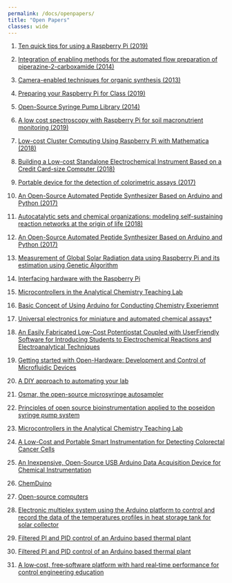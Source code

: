 ```yaml
---
permalink: /docs/openpapers/
title: "Open Papers"
classes: wide
---
```


1. [Ten quick tips for using a Raspberry Pi (2019)](https://www.ncbi.nlm.nih.gov/pmc/articles/PMC6497221/)

1. [Integration of enabling methods for the automated flow preparation of piperazine-2-carboxamide (2014)](https://www.beilstein-journals.org/bjoc/articles/10/56)

1. [Camera-enabled techniques for organic synthesis (2013)](https://www.beilstein-journals.org/bjoc/articles/9/118)

1. [Preparing your Raspberry Pi for Class (2019)](https://chem.libretexts.org/Courses/Intercollegiate_Courses/Internet_of_Science_Things_(2020)/1%3A_IOST_Modules/1.2%3A_Preparing_your_Raspberry_Pi_for_Class)

1. [Open-Source Syringe Pump Library (2014)](https://journals.plos.org/plosone/article?id=10.1371/journal.pone.0107216)

1. [A low cost spectroscopy with Raspberry Pi for soil macronutrient monitoring (2019)](https://search.proquest.com/openview/5f259fc2ec30d073de8a9af349d163c6/1?pq-origsite=gscholar&cbl=376296)

1. [Low-cost Cluster Computing Using Raspberry Pi with Mathematica (2018)](https://files.eric.ed.gov/fulltext/EJ1195878.pdf)

1. [Building a Low-cost Standalone Electrochemical Instrument Based on a Credit Card-size Computer (2018)](https://www.jstage.jst.go.jp/article/analsci/34/10/34_18A002/_pdf)

1. [Portable device for the detection of colorimetric assays (2017)](https://royalsocietypublishing.org/doi/10.1098/rsos.171025)

1. [An Open-Source Automated Peptide Synthesizer Based on Arduino and Python (2017)](https://journals.sagepub.com/doi/full/10.1177/2472630316685844)

1. [Autocatalytic sets and chemical organizations: modeling self-sustaining reaction networks at the origin of life (2018)](https://iopscience.iop.org/article/10.1088/1367-2630/aa9fcd)

1. [An Open-Source Automated Peptide Synthesizer Based on Arduino and Python (2017)](https://journals.sagepub.com/doi/full/10.1177/2472630316685844)

1. [Measurement of Global Solar Radiation data using Raspberry Pi and its estimation using Genetic Algorithm](https://www.matec-conferences.org/articles/matecconf/abs/2018/12/matecconf_icmme2018_07004/matecconf_icmme2018_07004.html)

1. [Interfacing hardware with the Raspberry Pi](https://www.rs-online.com/designspark/interfacing-hardware-with-the-raspberry-pi)

1. [Microcontrollers in the Analytical Chemistry Teaching Lab](https://www.eposters.net/pdfs/microcontrollers-in-the-analytical-chemistry-teaching-lab.pdf)

1. [Basic Concept of Using Arduino for Conducting Chemistry Experiemnt](https://cd1.edb.hkedcity.net/cd/science/chemistry/nss/new/Part2-Basic_Concept_of_Using_Arduino_r6.pdf)

1. [Universal electronics for miniature and automated chemical assays†](https://pubs.rsc.org/en/content/articlelanding/2015/an/c4an02013h#!divAbstract)

1. [An Easily Fabricated Low-Cost Potentiostat Coupled with UserFriendly Software for Introducing Students to Electrochemical
Reactions and Electroanalytical Techniques](https://www.juami.org/wp-content/uploads/2018/12/JUAMI_potentiostat_article-J.Chem_.Ed_.pdf)

1. [Getting started with Open-Hardware: Development and Control of Microfluidic Devices](https://www.ncbi.nlm.nih.gov/pmc/articles/PMC4176689/)

1. [A DIY approach to automating your lab](https://www.nature.com/articles/d41586-019-01590-z)

1. [Osmar, the open-source microsyringe autosampler](https://www.sciencedirect.com/science/article/pii/S2468067217300287)

1. [Principles of open source bioinstrumentation applied to the poseidon syringe pump system](https://www.nature.com/articles/s41598-019-48815-9)

1. [Microcontrollers in the Analytical Chemistry Teaching Lab](https://www.eposters.net/pdfs/microcontrollers-in-the-analytical-chemistry-teaching-lab.pdf)

1. [A Low-Cost and Portable Smart Instrumentation for Detecting Colorectal Cancer Cells](https://www.mdpi.com/2076-3417/9/17/3510/htm)

1. [An Inexpensive, Open-Source USB Arduino Data Acquisition Device for Chemical Instrumentation](https://pubs.acs.org/doi/pdfplus/10.1021/acs.jchemed.6b00262?src=recsys)

1. [ChemDuino](https://lide.uhk.cz/prf/ucitel/slegrja1/chemduino/arduino.htm)

1. [Open-source computers](https://www.controlglobal.com/articles/2017/open-source-computers-arrive-for-monitoring-and-control/)

1. [Electronic multiplex system using the Arduino platform to control and record the data of the temperatures profiles in heat storage tank for solar collector](https://link.springer.com/article/10.1007/s40095-016-0217-1)

1. [Filtered PI and PID control of an Arduino based thermal plant](https://www.sciencedirect.com/science/article/pii/S2405896316326970)

1. [Filtered PI and PID control of an Arduino based thermal plant](https://www.sciencedirect.com/science/article/pii/S2405896316326970)

1. [A low‐cost, free‐software platform with hard real‐time performance for control engineering education](https://onlinelibrary.wiley.com/doi/10.1002/cae.22084)